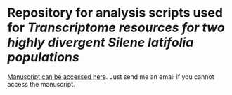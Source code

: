 # Repository for analysis scripts used for *Transcriptome resources for two highly divergent Silene latifolia populations*
[Manuscript can be accessed here](https://onlinelibrary.wiley.com/action/downloadSupplement?doi=10.1111%2F1755-0998.12419&file=men12419-sup-0002-AppendixS2.pdf). 
Just send me an email if you cannot access the manuscript. 
